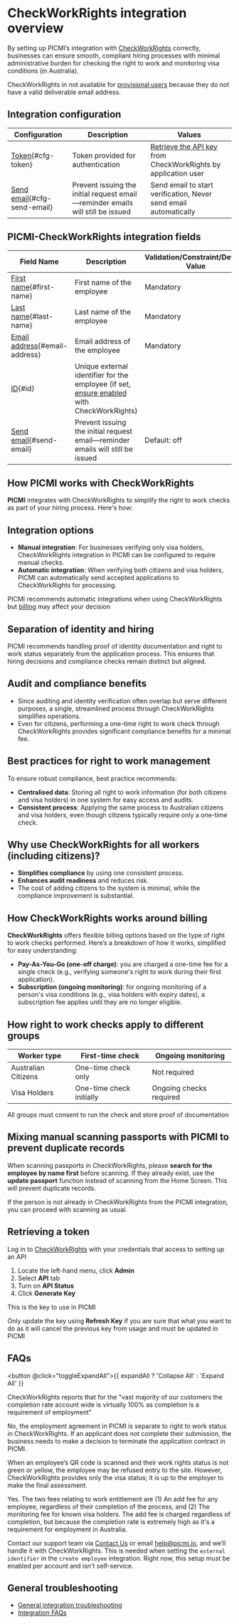 # CheckWorkRights integration overview

By setting up PICMI’s integration with [CheckWorkRights](https://checkworkrights.com.au) correctly, businesses can
ensure smooth, compliant hiring processes with
minimal administrative burden for checking the right to work and monitoring visa conditions (in Australia).

<prompt>

CheckWorkRights in not available for [provisional users](../article/provisional-user.md) because they do not have a
valid deliverable email address.

</prompt>

## Integration configuration

| Configuration                                  | Description                                                                    | Values                                                                               |
|------------------------------------------------|--------------------------------------------------------------------------------|--------------------------------------------------------------------------------------|
| [Token](#cfg-token){#cfg-token}                | Token provided for authentication                                              | [Retrieve the API key](#retrieving-a-token) from CheckWorkRights by application user |
| [Send email](#cfg-send-email){#cfg-send-email} | Prevent issuing the initial request email—reminder emails will still be issued | Send email to start verification, Never send email automatically                     |

## PICMI-CheckWorkRights integration fields

| Field Name                                      | Description                                                                                                                                                           | Validation/Constraint/Default Value | Source                    |
|-------------------------------------------------|-----------------------------------------------------------------------------------------------------------------------------------------------------------------------|-------------------------------------|---------------------------|
| [First name](#first-name){#first-name}          | First name of the employee                                                                                                                                            | Mandatory                           | Personal Information      |
| [Last name](#last-name){#last-name}             | Last name of the employee                                                                                                                                             | Mandatory                           | Personal Information      |
| [Email address](#email-address){#email-address} | Email address of the employee                                                                                                                                         | Mandatory                           | Personal Information      |
| [ID](#id){#id}                                  | Unique external identifier for the employee (if set, [ensure enabled](#what-to-do-with-the-foreignkey_id-is-not-found-error-on-the-integration) with CheckWorkRights) |                                     | Integration Configuration |
| [Send email](#send-email){#send-email}          | Prevent issuing the initial request email—reminder emails will still be issued                                                                                        | Default: off                        | Integration Configuration |

<explanation>

## How PICMI works with CheckWorkRights

**PICMI** integrates with CheckWorkRights to simplify the right to work checks as part of your hiring process. Here's
how:

## Integration options

- **Manual integration**: For businesses verifying only visa holders, CheckWorkRights integration in PICMI can be
  configured to
  require manual checks.
- **Automatic integration**: When verifying both citizens and visa holders, PICMI can automatically send accepted
  applications to CheckWorkRights for processing.

<prompt>

PICMI recommends automatic integrations when using CheckWorkRights
but [billing](#how-checkworkerrights-CheckWorkRights-works-around-billing) may affect your decision

</prompt>

## Separation of identity and hiring

PICMI recommends handling proof of identity documentation and right to work status separately from the application
process. This ensures that
hiring decisions and compliance checks remain distinct but aligned.

## Audit and compliance benefits

- Since auditing and identity verification often overlap but serve different purposes, a single, streamlined process
  through CheckWorkRights simplifies operations.
- Even for citizens, performing a one-time right to work check through CheckWorkRights provides significant compliance
  benefits for a
  minimal fee.

## Best practices for right to work management

To ensure robust compliance, best practice recommends:

- **Centralised data**: Storing all right to work information (for both citizens and visa holders) in one system for
  easy
  access and audits.
- **Consistent process**: Applying the same process to Australian citizens and visa holders, even though citizens
  typically require only a one-time check.

## Why use CheckWorkRights for all workers (including citizens)?

- **Simplifies compliance** by using one consistent process.
- **Enhances audit readiness** and reduces risk.
- The cost of adding citizens to the system is minimal, while the compliance improvement is substantial.

## How CheckWorkRights works around billing

**CheckWorkRights** offers flexible billing options based on the type of right to work checks performed.
Here’s a breakdown of how it works, simplified for easy understanding:

* **Pay-As-You-Go (one-off charge)**: you are charged a one-time fee for a single check (e.g., verifying someone's right
  to work
  during their first application).
* **Subscription (ongoing monitoring)**: for ongoing monitoring of a person's visa conditions (e.g., visa holders with
  expiry dates), a subscription fee applies until they are no longer eligible.

## How right to work checks apply to different groups

| **Worker type**     | **First-time check**     | **Ongoing monitoring**  |
|---------------------|--------------------------|-------------------------|
| Australian Citizens | One-time check only      | Not required            |
| Visa Holders        | One-time check initially | Ongoing checks required |

<prompt>

All groups must consent to run the check and store proof of documentation

</prompt>

## Mixing manual scanning passports with PICMI to prevent duplicate records

When scanning passports in CheckWorkRights, please **search for the employee by name first** before scanning. If they
already exist, use the **update passport** function instead of scanning from the Home Screen. This will prevent duplicate
records.

If the person is not already in CheckWorkRights from the PICMI integration, you can proceed with scanning as usual.

<instructions>

## Retrieving a token

Log in to [CheckWorkRights](https://app.checkworkrights.com.au) with your credentials that access to setting up an API

1. Locate the left-hand menu, click **Admin**
2. Select **API** tab
3. Turn on **API Status**
4. Click **Generate Key**

This is the key to use in PICMI

<prompt>

Only update the key using **Refresh Key** if you are sure that what you want to do as it will cancel the previous key
from usage and must be updated in PICMI

</prompt>

</instructions>

## FAQs

<button @click="toggleExpandAll">{{ expandAll ? 'Collapse All' : 'Expand All' }}</button>

<faq question="What should we expect as the completion rate of Australian citizens as a percentage?" :expandAll="expandAll">

CheckWorkRights reports that for the "vast majority of our customers the completion rate account wide is virtually 100%
as completion is a requirement of employment"

</faq>

<faq question="If an applicant does not complete their CheckWorkRights submission, will their application contract be terminated in PICMI?" :expandAll="expandAll">

No, the employment agreement in PICMI is separate to right to work status in CheckWorkRights. If an applicant does not
complete their
submission, the business needs to make a decision to terminate the application contract in PICMI.

</faq>

<faq question="What happens if an employee’s does not complete their submission or fails and turns up onsite?" :expandAll="expandAll">

When an employee’s QR code is scanned and their work rights status is not green or yellow, the employee may be refused
entry to the site. However, CheckWorkRights provides only the visa status; it is up to the employer to make the final
assessment.

</faq>

<faq question="Do you charge for applicants who do not complete the process, particularly in the case of Australian citizens?" :expandAll="expandAll">

Yes. The two fees relating to work entitlement are (1) An add fee for any employee, regardless of their completion of
the process, and (2) The monitoring fee for known visa holders. The add fee is charged regardless of completion, but
because the completion rate is extremely high as it's a requirement for employment in Australia.

</faq>


<faq question="What to do with 'The foreignkey_id is not found' error on the integration?" :expandAll="expandAll">

Contact our support team via <a href="https://www.picmi.io/contact-us" target="_blank">Contact Us</a> or
email <a href="mailto:help@picmi.com" target="_blank">help@picmi.io</a>, and we’ll handle it with CheckWorkRights. This
is needed when setting the `external identifier` in the `create employee` integration. Right now, this setup must be
enabled per account and isn't self-service.

</faq>

## General troubleshooting

- [General integration troubleshooting](integrations#troubleshooting)
- [Integration FAQs](../faqs#integrations)

</explanation>

<script setup lang="ts">import {ref} from 'vue';

const expandAll = ref(false);

const toggleExpandAll = () => {
  expandAll.value = !expandAll.value;
}
</script>


